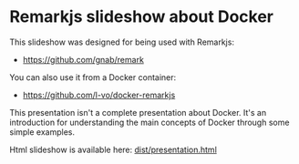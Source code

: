 # Remarkjs slideshow about Docker

This slideshow was designed for being used with Remarkjs:  
* https://github.com/gnab/remark  

You can also use it from a Docker container:  
* https://github.com/l-vo/docker-remarkjs

This presentation isn't a complete presentation about Docker. It's an introduction for understanding the main concepts of Docker 
through some simple examples.

Html slideshow is available here: [dist/presentation.html](dist/presentation.html)
